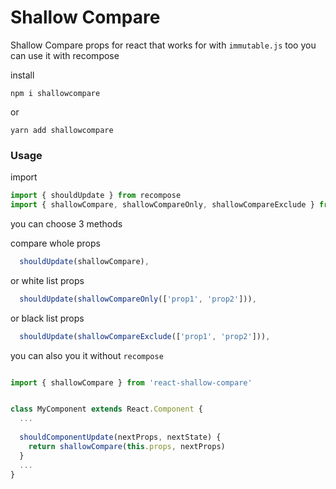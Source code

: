 # Shallow Compare

Shallow Compare props for react that works for with `immutable.js` too
you can use it with recompose

install
```
npm i shallowcompare
```
or 
```
yarn add shallowcompare
```

### Usage

import

```js
import { shouldUpdate } from recompose
import { shallowCompare, shallowCompareOnly, shallowCompareExclude } from 'react-shallow-compare'
```

you can choose 3 methods

compare whole props

```jsx
  shouldUpdate(shallowCompare),
```

or white list props

```jsx
  shouldUpdate(shallowCompareOnly(['prop1', 'prop2'])),
```

or black list props

```jsx
  shouldUpdate(shallowCompareExclude(['prop1', 'prop2'])),
```

you can also you it without `recompose`

```jsx

import { shallowCompare } from 'react-shallow-compare'


class MyComponent extends React.Component {
  ...
  
  shouldComponentUpdate(nextProps, nextState) {
    return shallowCompare(this.props, nextProps)
  }
  ...
}

```
